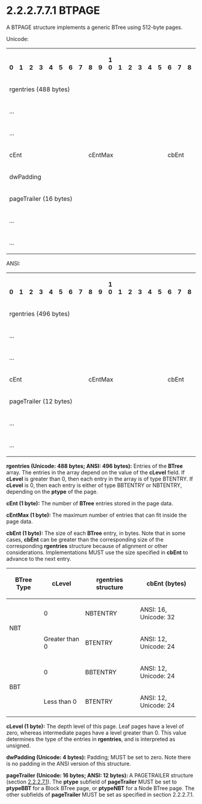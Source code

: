 <html dir="LTR" xmlns:mshelp="http://msdn.microsoft.com/mshelp" xmlns:ddue="http://ddue.schemas.microsoft.com/authoring/2003/5" xmlns:xlink="http://www.w3.org/1999/xlink" xmlns:tool="http://www.microsoft.com/tooltip">
    <head>
        <meta http-equiv="Content-Type" content="text/html; CHARSET=utf-8"></meta>
        <meta name="save" content="history"></meta>
        <title>2.2.2.7.7.1 BTPAGE</title>
        <xml>
            <mshelp:toctitle title="2.2.2.7.7.1 BTPAGE"></mshelp:toctitle>
            <mshelp:rltitle title="[MS-PST]: BTPAGE"></mshelp:rltitle>
            <mshelp:keyword index="A" term="4f0cd8e7-c2d0-4975-90a4-d417cfca77f8"></mshelp:keyword>
            <mshelp:attr name="DCSext.ContentType" value="open specification"></mshelp:attr>
            <mshelp:attr name="AssetID" value="4f0cd8e7-c2d0-4975-90a4-d417cfca77f8"></mshelp:attr>
            <mshelp:attr name="TopicType" value="kbRef"></mshelp:attr>
            <mshelp:attr name="DCSext.Title" value="[MS-PST]: BTPAGE" />
        </xml>
    </head>
    <body>
        <div id="header">
            <h1 class="heading">2.2.2.7.7.1 BTPAGE</h1>
        </div>
        <div id="mainSection">
            <div id="mainBody">
                <div id="allHistory" class="saveHistory"></div>
                <div id="sectionSection0" class="section" name="collapseableSection">
                    

<p>A BTPAGE structure implements a generic BTree using 512-byte
pages. </p>

<p>Unicode:</p>

<table>
 <tr>
  <th><p><br>0</p></th>
  <th><p><br>1</p></th>
  <th><p><br>2</p></th>
  <th><p><br>3</p></th>
  <th><p><br>4</p></th>
  <th><p><br>5</p></th>
  <th><p><br>6</p></th>
  <th><p><br>7</p></th>
  <th><p><br>8</p></th>
  <th><p><br>9</p></th>
  <th><p>1<br>0</p></th>
  <th><p><br>1</p></th>
  <th><p><br>2</p></th>
  <th><p><br>3</p></th>
  <th><p><br>4</p></th>
  <th><p><br>5</p></th>
  <th><p><br>6</p></th>
  <th><p><br>7</p></th>
  <th><p><br>8</p></th>
  <th><p><br>9</p></th>
  <th><p>2<br>0</p></th>
  <th><p><br>1</p></th>
  <th><p><br>2</p></th>
  <th><p><br>3</p></th>
  <th><p><br>4</p></th>
  <th><p><br>5</p></th>
  <th><p><br>6</p></th>
  <th><p><br>7</p></th>
  <th><p><br>8</p></th>
  <th><p><br>9</p></th>
  <th><p>3<br>0</p></th>
  <th><p><br>1</p></th>
 </tr>
 <tr>
  <td colspan="32">
  <p>rgentries
  (488 bytes)</p>
  </td>
 </tr>
 <tr>
  <td colspan="32">
  <p>...</p>
  </td>
 </tr>
 <tr>
  <td colspan="32">
  <p>...</p>
  </td>
 </tr>
 <tr>
  <td colspan="8">
  <p>cEnt</p>
  </td>
  <td colspan="8">
  <p>cEntMax</p>
  </td>
  <td colspan="8">
  <p>cbEnt</p>
  </td>
  <td colspan="8">
  <p>cLevel</p>
  </td>
 </tr>
 <tr>
  <td colspan="32">
  <p>dwPadding</p>
  </td>
 </tr>
 <tr>
  <td colspan="32">
  <p>pageTrailer
  (16 bytes)</p>
  </td>
 </tr>
 <tr>
  <td colspan="32">
  <p>...</p>
  </td>
 </tr>
 <tr>
  <td colspan="32">
  <p>...</p>
  </td>
 </tr>
</table>

<p>ANSI:</p>

<table>
 <tr>
  <th><p><br>0</p></th>
  <th><p><br>1</p></th>
  <th><p><br>2</p></th>
  <th><p><br>3</p></th>
  <th><p><br>4</p></th>
  <th><p><br>5</p></th>
  <th><p><br>6</p></th>
  <th><p><br>7</p></th>
  <th><p><br>8</p></th>
  <th><p><br>9</p></th>
  <th><p>1<br>0</p></th>
  <th><p><br>1</p></th>
  <th><p><br>2</p></th>
  <th><p><br>3</p></th>
  <th><p><br>4</p></th>
  <th><p><br>5</p></th>
  <th><p><br>6</p></th>
  <th><p><br>7</p></th>
  <th><p><br>8</p></th>
  <th><p><br>9</p></th>
  <th><p>2<br>0</p></th>
  <th><p><br>1</p></th>
  <th><p><br>2</p></th>
  <th><p><br>3</p></th>
  <th><p><br>4</p></th>
  <th><p><br>5</p></th>
  <th><p><br>6</p></th>
  <th><p><br>7</p></th>
  <th><p><br>8</p></th>
  <th><p><br>9</p></th>
  <th><p>3<br>0</p></th>
  <th><p><br>1</p></th>
 </tr>
 <tr>
  <td colspan="32">
  <p>rgentries
  (496 bytes)</p>
  </td>
 </tr>
 <tr>
  <td colspan="32">
  <p>...</p>
  </td>
 </tr>
 <tr>
  <td colspan="32">
  <p>...</p>
  </td>
 </tr>
 <tr>
  <td colspan="8">
  <p>cEnt</p>
  </td>
  <td colspan="8">
  <p>cEntMax</p>
  </td>
  <td colspan="8">
  <p>cbEnt</p>
  </td>
  <td colspan="8">
  <p>cLevel</p>
  </td>
 </tr>
 <tr>
  <td colspan="32">
  <p>pageTrailer
  (12 bytes)</p>
  </td>
 </tr>
 <tr>
  <td colspan="32">
  <p>...</p>
  </td>
 </tr>
 <tr>
  <td colspan="32">
  <p>...</p>
  </td>
 </tr>
</table>

<p><b>rgentries (Unicode: 488 bytes; ANSI: 496 bytes):</b>
Entries of the <b>BTree</b> array. The entries in the array depend on the value
of the <b>cLevel</b> field. If <b>cLevel</b> is greater than 0, then each entry
in the array is of type BTENTRY. If <b>cLevel</b> is 0, then each entry is
either of type BBTENTRY or NBTENTRY, depending on the <b>ptype</b> of the page.</p>

<p><b>cEnt (1 byte):</b> The number of <b>BTree</b>
entries stored in the page data.</p>

<p><b>cEntMax (1 byte):</b> The maximum number of
entries that can fit inside the page data.</p>

<p><b>cbEnt (1 byte):</b> The size of each <b>BTree</b>
entry, in bytes. Note that in some cases, <b>cbEnt</b> can be greater than the
corresponding size of the corresponding <b>rgentries</b> structure because of
alignment or other considerations. Implementations MUST use the size specified
in <b>cbEnt</b> to advance to the next entry.</p>

<table>
 <thead>
  <tr>
   <th>
   <p>BTree
   Type</p>
   </th>
   <th>
   <p>cLevel</p>
   </th>
   <th>
   <p>rgentries
   structure</p>
   </th>
   <th>
   <p>cbEnt
   (bytes)</p>
   </th>
  </tr>
 </thead>
 <tr>
  <td rowspan="2">
  <p>NBT</p>
  </td>
  <td>
  <p>0</p>
  </td>
  <td>
  <p>NBTENTRY</p>
  </td>
  <td>
  <p>ANSI:
  16, Unicode: 32</p>
  </td>
 </tr>
 <tr>
  <td>
  <p>Greater
  than 0</p>
  </td>
  <td>
  <p>BTENTRY</p>
  </td>
  <td>
  <p>ANSI:
  12, Unicode: 24</p>
  </td>
 </tr>
 <tr>
  <td rowspan="2">
  <p>BBT</p>
  </td>
  <td>
  <p>0</p>
  </td>
  <td>
  <p>BBTENTRY</p>
  </td>
  <td>
  <p>ANSI:
  12, Unicode: 24</p>
  </td>
 </tr>
 <tr>
  <td>
  <p>Less
  than 0</p>
  </td>
  <td>
  <p>BTENTRY</p>
  </td>
  <td>
  <p>ANSI:
  12, Unicode: 24</p>
  </td>
 </tr>
</table>

<p><b>cLevel (1 byte):</b> The depth level of this page.
Leaf pages have a level of zero, whereas intermediate pages have a level
greater than 0. This value determines the type of the entries in <b>rgentries</b>,
and is interpreted as unsigned.</p>

<p><b>dwPadding (Unicode: 4 bytes):</b> Padding; MUST be
set to zero. Note there is no padding in the ANSI version of this structure.</p>

<p><b>pageTrailer (Unicode: 16 bytes; ANSI: 12 bytes): </b>A
PAGETRAILER structure (section <a href="f4ccb38a-930a-4db4-98df-a69c195926ba.htm">2.2.2.7.1</a>). The <b>ptype</b>
subfield of <b>pageTrailer</b> MUST be set to <b>ptypeBBT </b>for a Block BTree
page, or <b>ptypeNBT</b> for a Node BTree page. The other subfields of <b>pageTrailer</b>
MUST be set as specified in section 2.2.2.7.1.</p>
                </div>
            </div>
        </div>
    </body>
</html>